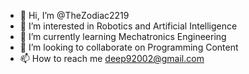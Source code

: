 - 👋 Hi, I’m @TheZodiac2219
- 👀 I’m interested in Robotics and Artificial Intelligence
- 🌱 I’m currently learning Mechatronics Engineering
- 💞️ I’m looking to collaborate on Programming Content
- 📫 How to reach me deep92002@gmail.com

<!---
TheZodiac2219/TheZodiac2219 is a ✨ special ✨ repository because its `README.md` (this file) appears on your GitHub profile.
You can click the Preview link to take a look at your changes.
--->
